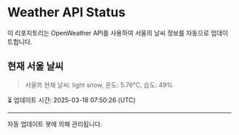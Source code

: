 
# Weather API Status

이 리포지토리는 OpenWeather API를 사용하여 서울의 날씨 정보를 자동으로 업데이트합니다.

## 현재 서울 날씨
> 서울의 현재 날씨: light snow, 온도: 5.76°C, 습도: 49%

⏳ 업데이트 시간: 2025-03-18 07:50:26 (UTC)

---
자동 업데이트 봇에 의해 관리됩니다.
